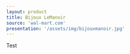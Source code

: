 ```yaml
---
layout: product
title: Bijoux LeManoir
source: 'wal-mart.com'
presentation: '/assets/img/bijouxmanoir.jpg'
---
```

Test
